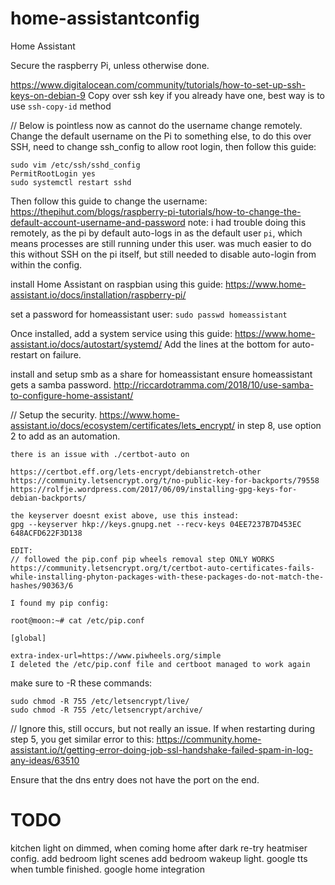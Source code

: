 # home-assistantconfig

Home Assistant

Secure the raspberry Pi, unless otherwise done.

https://www.digitalocean.com/community/tutorials/how-to-set-up-ssh-keys-on-debian-9
Copy over ssh key if you already have one, best way is to use `ssh-copy-id` method

// Below is pointless now as cannot do the username change remotely.
Change the default username on the Pi to something else, to do this over SSH, need to change ssh_config to allow root login, then follow this guide:

```
sudo vim /etc/ssh/sshd_config
PermitRootLogin yes
sudo systemctl restart sshd
```

Then follow this guide to change the username:
https://thepihut.com/blogs/raspberry-pi-tutorials/how-to-change-the-default-account-username-and-password
note: i had trouble doing this remotely, as the pi by default auto-logs in as the default user `pi`, which means processes are still running under this user.
was much easier to do this without SSH on the pi itself, but still needed to disable auto-login from within the config.

install Home Assistant on raspbian using this guide:
https://www.home-assistant.io/docs/installation/raspberry-pi/

set a password for homeassistant user:
`sudo passwd homeassistant`

Once installed, add a system service using this guide:
https://www.home-assistant.io/docs/autostart/systemd/
Add the lines at the bottom for auto-restart on failure.

install and setup smb as a share for homeassistant
ensure homeassistant gets a samba password.
http://riccardotramma.com/2018/10/use-samba-to-configure-home-assistant/

// Setup the security.
https://www.home-assistant.io/docs/ecosystem/certificates/lets_encrypt/
in step 8, use option 2 to add as an automation.

```
there is an issue with ./certbot-auto on

https://certbot.eff.org/lets-encrypt/debianstretch-other
https://community.letsencrypt.org/t/no-public-key-for-backports/79558
https://rolfje.wordpress.com/2017/06/09/installing-gpg-keys-for-debian-backports/

the keyserver doesnt exist above, use this instead:
gpg --keyserver hkp://keys.gnupg.net --recv-keys 04EE7237B7D453EC 648ACFD622F3D138

EDIT:
// followed the pip.conf pip wheels removal step ONLY WORKS
https://community.letsencrypt.org/t/certbot-auto-certificates-fails-while-installing-phyton-packages-with-these-packages-do-not-match-the-hashes/90363/6

I found my pip config:

root@moon:~# cat /etc/pip.conf

[global]

extra-index-url=https://www.piwheels.org/simple
I deleted the /etc/pip.conf file and certboot managed to work again

```

make sure to -R these commands:

```
sudo chmod -R 755 /etc/letsencrypt/live/
sudo chmod -R 755 /etc/letsencrypt/archive/
```

// Ignore this, still occurs, but not really an issue.
If when restarting during step 5, you get similar error to this:
https://community.home-assistant.io/t/getting-error-doing-job-ssl-handshake-failed-spam-in-log-any-ideas/63510

Ensure that the dns entry does not have the port on the end.

# TODO

kitchen light on dimmed, when coming home after dark
re-try heatmiser config.
add bedroom light scenes
add bedroom wakeup light.
google tts when tumble finished.
google home integration
